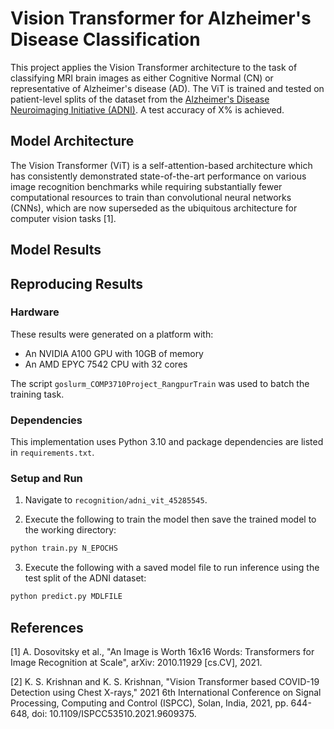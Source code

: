 # Vision Transformer for Alzheimer's Disease Classification

This project applies the Vision Transformer architecture to the task of classifying MRI brain images as either Cognitive Normal (CN) or representative of Alzheimer's disease (AD). The ViT is trained and tested on patient-level splits of the dataset from the [Alzheimer's Disease Neuroimaging Initiative (ADNI)](http://adni.loni.usc.edu). A test accuracy of X% is achieved.

## Model Architecture

The Vision Transformer (ViT) is a self-attention-based architecture which has consistently demonstrated state-of-the-art performance on various image recognition benchmarks while requiring substantially fewer computational resources to train than convolutional neural networks (CNNs), which are now superseded as the ubiquitous architecture for computer vision tasks [1].

## Model Results

## Reproducing Results

### Hardware

These results were generated on a platform with:

- An NVIDIA A100 GPU with 10GB of memory
- An AMD EPYC 7542 CPU with 32 cores

The script `goslurm_COMP3710Project_RangpurTrain` was used to batch the training task.

### Dependencies

This implementation uses Python 3.10 and package dependencies are listed in `requirements.txt`.

### Setup and Run

1. Navigate to `recognition/adni_vit_45285545`.

2. Execute the following to train the model then save the trained model to the working directory:
```bash
python train.py N_EPOCHS
```

3. Execute the following with a saved model file to run inference using the test split of the ADNI dataset:
```bash
python predict.py MDLFILE
```

## References

[1] A. Dosovitsky et al., "An Image is Worth 16x16 Words: Transformers for Image Recognition at Scale", arXiv: 2010.11929 [cs.CV], 2021.

[2] K. S. Krishnan and K. S. Krishnan, "Vision Transformer based COVID-19 Detection using Chest X-rays," 2021 6th International Conference on Signal Processing, Computing and Control (ISPCC), Solan, India, 2021, pp. 644-648, doi: 10.1109/ISPCC53510.2021.9609375.
